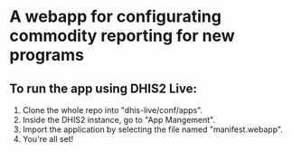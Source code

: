 # A webapp for configurating commodity reporting for new programs

## To run the app using DHIS2 Live:

1. Clone the whole repo into "dhis-live/conf/apps".
2. Inside the DHIS2 instance, go to "App Mangement".
3. Import the application by selecting the file named "manifest.webapp".
4. You're all set!
